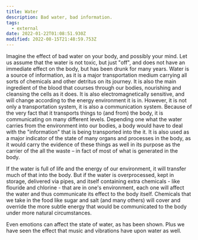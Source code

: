 ```yaml
---
title: Water
description: Bad water, bad information.
tags:
  - external
date: 2022-01-22T01:08:51.930Z
modified: 2022-08-15T21:48:59.753Z
---
```


Imagine the effect of bad water on your body, and possibly your mind. Let us assume that the water is not toxic, but just "off", and does not have an immediate effect on the body, but has been drunk for many years. Water is a source of information, as it is a major transportation medium carrying all sorts of chemicals and other detritus on its journey. It is also the main ingredient of the blood that courses through our bodies, nourishing and cleansing the cells as it does. It is also electromagnetically sensitive, and will change according to the energy environment it is in. However, it is not only a transportation system, it is also a communication system. Because of the very fact that it transports things to (and from) the body, it is communicating on many different levels. Depending one what the water carries from the environment into our bodies, a body would have to deal with the "information" that is being transported into the it. It is also used as a major indicator of the state of many organs and processes in the body, as it would carry the evidence of these things as well in its purpose as the carrier of the all the waste &ndash; in fact of most of what is generated in the body.

If the water is full of life and the energy of our environment, it will transfer much of that into the body. But if the water is overprocessed, kept in storage, delivered via pipes, and itself containing extra chemicals - like flouride and chlorine - that are in one's environment, each one will affect the water and thus communicate its effect to the body itself. Chemicals that we take in the food like sugar and salt (and many others) will cover and override the more subtle energy that would be communicated to the body under more natural circumstances.

Even emotions can affect the state of water, as has been shown. Plus we have seen the effect that music and vibrations have upon water as well.
